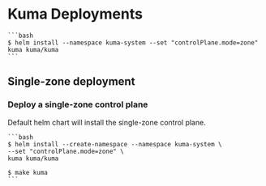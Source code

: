 # Kuma Deployments

    ```bash
    $ helm install --namespace kuma-system --set "controlPlane.mode=zone" kuma kuma/kuma
    ```

## Single-zone deployment

### Deploy a single-zone control plane

Default helm chart will install the single-zone control plane.

    ```bash
    $ helm install --create-namespace --namespace kuma-system \
    --set "controlPlane.mode=zone" \
    kuma kuma/kuma

    $ make kuma
    ```

